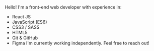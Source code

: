 Hello! I'm a front-end web developer with experience in:
  -  React JS
  -  JavaScript (ES6)
  -  CSS3 / SASS
  -  HTML5
  -  Git & GitHub
  -  Figma
I'm currently working independently. Feel free to reach out!
